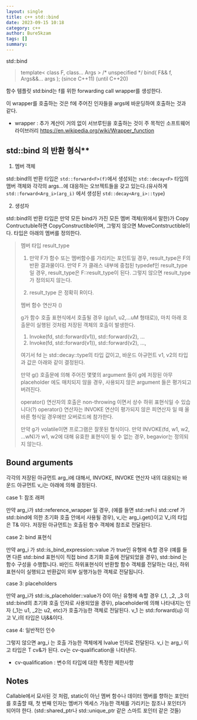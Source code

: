 ```yaml
---
layout: single
title: c++ std::bind
date: 2023-09-15 10:18
category: c++
author: Bure5kzam
tags: []
summary:
---
```


std::bind
> template< class F, class... Args >
> /* unspecified */ bind( F&& f, Args&&... args );
> (since C++11)
> (until C++20)

함수 템플릿 std:bind는 f를 위한 forwarding call wrapper를 생성한다.

이 wrapper를 호출하는 것은 f에 주어진 인자들을 args에 바운딩하여 호출하는 것과 같다.

* wrapper : 추가 계산이 거의 없이 서브루틴을 호출하는 것이 주 목적인 소프트웨어 라이브러리
            https://en.wikipedia.org/wiki/Wrapper_function

## std::bind 의 반환 형식**

1. 멤버 객체

std::bind의 반환 타입은 `std::forward<F>(f)`에서 생성되는 `std::decay<F>` 타입의 맴버 객체와 각각의 args...에 대응하는 오브젝트들을 갖고 있는다.(유사하게 `std::forward<Arg_i>(arg_i)` 에서 생성된 `std::decay<Arg_i>::type`)

2. 생성자

std::bind의 반환 타입은 만약 모든 bind가 가진 모든 멤버 객체(위에서 말한)가 Copy Contructuble하면 CopyConstructible이며, 그렇지 않으면 MoveContstructible이다. 타입은 아래의 멤버를 정의한다.

> 멤버 타입 result_type
>
> 1) 만약 F가 함수 또는 멤버함수를 가리키는 포인트일 경우, result_type은 F의 반환 결과물이다.
>    만약 F 가 클래스 내부에 중첩된 typedef인 result_type일 경우, result_type은 F::result_type이 된다.
>    그렇지 않으면 result_type가 정의되지 않는다.
>
> 2) result_type 은 정확히 R이다.
>
> 멤버 함수 연산자 ()
>
> g가 함수 호출 표현식에서 호출될 경우 (g(u1, u2,...uM 형태로)), 마치 아래 호출문이 실행된 것처럼 저장된 객체의 호출이 발생한다.
>
>  1) Invoke(fd, std::forward<V1>(v1)), std::forward<V2>(v2), ...
>  2) Invoke<R>(fd, std::forward<V1>(v1)), std::forward<V2>(v2), ...,
>
> 여기서 fd 는 std::decay<F>::type의 타입 값이고, 바운드 아규먼트 v1, v2의 타입과 값은 아래와 같이 결정된다.
>
> 만약 g() 호출문에 의해 주어진 몇몇의 argument 들이 g에 저장된 아무 placeholder 에도 매치되지 않을 경우, 사용되지 않은 argument 들은 평가되고 버려진다.
>
> operator() 연산자의 호출은 non-throwing 이면서 상수 하위 표현식일 수 있습니다(?) operator() 연산자는 INVOKE 연산이 평가되지 않은 피연산자 일 때 올바른 형식일 경우에만 오버로드에 참가한다.
>
> 만약 g가 volatile이면 프로그램은 잘못된 형식이다.
> 만약 INVOKE(fd, w1, w2, ...wN)가 w1, w2에 대해 유효한 표현식이 될 수 없는 경우, begavior는 정의되지 않는다.

## Bound arguments

각각의 저장된 아규먼트 arg_i에 대해서, INVOKE, INVOKE<R> 연산자 내의 대응되는 바운드 아규먼트 v_i는 아래에 의해 결정된다.

case 1: 참조 래퍼

만약 arg_i가 std::reference_wrapper<T> 일 경우, (예를 들면 std::ref나 std::cref 가 std::bind에 의한 초기화 호출 안에서 사용될 경우), v_i는 arg_i.get()이고 V_i의 타입은 T& 이다. 저장된 아규먼트는 호출된 함수 객체에 참조로 전달된다.

case 2: bind 표현식

만약 arg_i 가 std::is_bind_expression<T>::value 가 true인 유형에 속할 경우 (예를 들면 다른 std::bind 표현식이 직접 bind 초기화 호출에 전달되었을 경우), std::bind 는 함수 구성을 수행합니다. 바인드 하위표현식이 반환할 함수 객체를 전달하는 대신, 하위표현식이 실행되고 반환값이 외부 실행가능한 객체로 전달됩니다.

case 3: placeholders

만약 arg_i가 std::is_placeholder<T>::value가 0이 아닌 유형에 속할 경우 (_1, _2, _3 이 std::bind의 초기화 호출 인자로 사용되었을 경우), placeholder에 의해 나타내지는 인자 (_1는 u1, _2는 u2, etc)가 호출가능한 객체로 전달된다. v_1 는 std::forward<Uj>(uj) 이고 V_i의 타입은 Uj&&이다.

case 4: 일반적인 인수

그렇지 않으면 arg_i 는 호출 가능한 객체에게 lvalue 인자로 전달된다.
v_i 는 arg_i 이고 타입은 T cv&가 된다. cv는 cv-qualification을 나타낸다.

* cv-qualification : 변수의 타입에 대한 특정한 제한사항

## Notes

Callable에서 묘사된 것 처럼, static이 아닌 멤버 함수나 데이터 멤버를 향하는 포인터를 호출할 때, 첫 번째 인자는 멤버가 엑세스 가능한 객체를 가리키는 참조나 포인터가 되어야 한다. (std::shared_ptr나 std::unique_ptr 같은 스마트 포인터 같은 것들)


